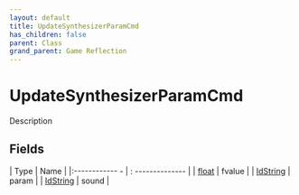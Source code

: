 ```yaml
---
layout: default
title: UpdateSynthesizerParamCmd
has_children: false
parent: Class
grand_parent: Game Reflection
---
```

# UpdateSynthesizerParamCmd
Description 

## Fields
| Type | Name |
|:------------ - | : -------------- |
| [float](game-reflection/components/float.md) | fvalue |
| [IdString](game-reflection/components/id_string.md) | param |
| [IdString](game-reflection/components/id_string.md) | sound |
